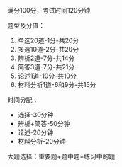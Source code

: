 满分100分，考试时间120分钟

题型及分值：

1. 单选20道-1分-共20分
2. 多选10道-2分-共20分
3. 辨析2道-7分-共14分
4. 简答3道-7分-共21分
5. 论述1道-10分-共10分
6. 材料分析1道-6和9分-共15分

时间分配：

* 选择-30分钟
* 辨析+简答-50分钟
* 论述-20分钟
* 材料分析-20分钟

大题选择：重要题+题中题+练习中的题
